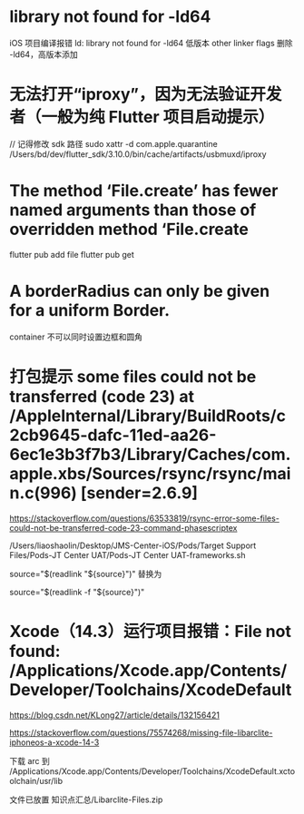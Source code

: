 # library not found for -ld64
iOS 项目编译报错 ld: library not found for -ld64
低版本 other linker flags 删除 -ld64，高版本添加

# 无法打开“iproxy”，因为无法验证开发者（一般为纯 Flutter 项目启动提示）
// 记得修改 sdk 路径
sudo xattr -d com.apple.quarantine /Users/bd/dev/flutter_sdk/3.10.0/bin/cache/artifacts/usbmuxd/iproxy

# The method ‘File.create’ has fewer named arguments than those of overridden method ‘File.create
flutter pub add file
flutter pub get

# A borderRadius can only be given for a uniform Border.
container 不可以同时设置边框和圆角

# 打包提示 some files could not be transferred (code 23) at /AppleInternal/Library/BuildRoots/c2cb9645-dafc-11ed-aa26-6ec1e3b3f7b3/Library/Caches/com.apple.xbs/Sources/rsync/rsync/main.c(996) [sender=2.6.9]
https://stackoverflow.com/questions/63533819/rsync-error-some-files-could-not-be-transferred-code-23-command-phasescriptex

/Users/liaoshaolin/Desktop/JMS-Center-iOS/Pods/Target Support Files/Pods-JT Center UAT/Pods-JT Center UAT-frameworks.sh

source="$(readlink "${source}")" 替换为

source="$(readlink -f "${source}")"

# Xcode（14.3）运行项目报错：File not found: /Applications/Xcode.app/Contents/Developer/Toolchains/XcodeDefault
https://blog.csdn.net/KLong27/article/details/132156421

https://stackoverflow.com/questions/75574268/missing-file-libarclite-iphoneos-a-xcode-14-3


下载 arc 到
/Applications/Xcode.app/Contents/Developer/Toolchains/XcodeDefault.xctoolchain/usr/lib

文件已放置 知识点汇总/Libarclite-Files.zip